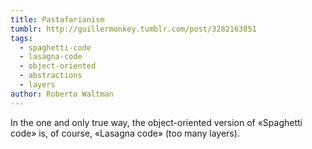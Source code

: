 ```yaml
---
title: Pastafarianism
tumblr: http://guillermonkey.tumblr.com/post/3282163851
tags:
  - spaghetti-code
  - lasagna-code
  - object-oriented
  - abstractions
  - layers
author: Roberto Waltman
---
```


In the one and only true way, the object-oriented version of «Spaghetti code» is, of course, «Lasagna code» (too many layers).
